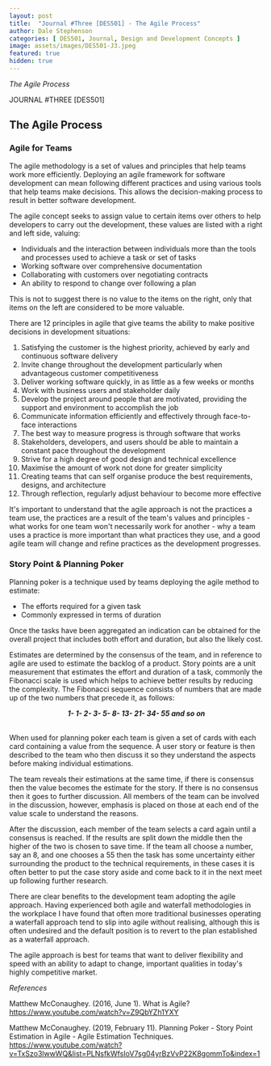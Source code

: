 ```yaml
---
layout: post
title:  "Journal #Three [DES501] - The Agile Process" 
author: Dale Stephenson
categories: [ DES501, Journal, Design and Development Concepts ]
image: assets/images/DES501-J3.jpeg
featured: true
hidden: true
---
```

<i>The Agile Process</i>

JOURNAL #THREE [DES501]

<h2>The Agile Process</h2>

<h3>Agile for Teams</h3>

The agile methodology is a set of values and principles that help teams work more efficiently. Deploying an agile framework for software development can mean following different practices and using various tools that help teams make decisions. This allows the decision-making process to result in better software development.

The agile concept seeks to assign value to certain items over others to help developers to carry out the development, these values are listed with a right and left side, valuing:

- Individuals and the interaction between individuals more than the tools and processes used to achieve a task or set of tasks
- Working software over comprehensive documentation
- Collaborating with customers over negotiating contracts
- An ability to respond to change over following a plan

This is not to suggest there is no value to the items on the right, only that items on the left are considered to be more valuable.

There are 12 principles in agile that give teams the ability to make positive decisions in development situations:

1. Satisfying the customer is the highest priority, achieved by early and continuous software delivery
2. Invite change throughout the development particularly when advantageous customer competitiveness 
3. Deliver working software quickly, in as little as a few weeks or months
4. Work with business users and stakeholder daily 
5. Develop the project around people that are motivated, providing the support and environment to accomplish the job
6. Communicate information efficiently and effectively through face-to-face interactions
7. The best way to measure progress is through software that works 
8. Stakeholders, developers, and users should be able to maintain a constant pace throughout the development
9. Strive for a high degree of good design and technical excellence 
10. Maximise the amount of work not done for greater simplicity 
11. Creating teams that can self organise produce the best requirements, designs, and architecture
12. Through reflection, regularly adjust behaviour to become more effective

It's important to understand that the agile approach is not the practices a team use, the practices are a result of the team's values and principles - what works for one team won't necessarily work for another - why a team uses a practice is more important than what practices they use, and a good agile team will change and refine practices as the development progresses.

<h3>Story Point & Planning Poker</h3>

Planning poker is a technique used by teams deploying the agile method to estimate:

- The efforts required for a given task
- Commonly expressed in terms of duration 

Once the tasks have been aggregated an indication can be obtained for the overall project that includes both effort and duration, but also the likely cost.

Estimates are determined by the consensus of the team, and in reference to agile are used to estimate the backlog of a product. Story points are a unit measurement that estimates the effort and duration of a task, commonly the Fibonacci scale is used which helps to achieve better results by reducing the complexity. The Fibonacci sequence consists of numbers that are made up of the two numbers that precede it, as follows:

<div align="center"><i><b>1- 1- 2- 3- 5- 8- 13- 21- 34- 55 and so on</b></i></div><br>

When used for planning poker each team is given a set of cards with each card containing a value from the sequence. A user story or feature is then described to the team who then discuss it so they understand the aspects before making individual estimations.

The team reveals their estimations at the same time, if there is consensus then the value becomes the estimate for the story. If there is no consensus then it goes to further discussion. All members of the team can be involved in the discussion, however, emphasis is placed on those at each end of the value scale to understand the reasons.

After the discussion, each member of the team selects a card again until a consensus is reached. If the results are split down the middle then the higher of the two is chosen to save time. If the team all choose a number, say an 8, and one chooses a 55 then the task has some uncertainty either surrounding the product to the technical requirements, in these cases it is often better to put the case story aside and come back to it in the next meet up following further research.

There are clear benefits to the development team adopting the agile approach. Having experienced both agile and waterfall methodologies in the workplace I have found that often more traditional businesses operating a waterfall approach tend to slip into agile without realising, although this is often undesired and the default position is to revert to the plan established as a waterfall approach.

The agile approach is best for teams that want to deliver flexibility and speed with an ability to adapt to change, important qualities in today's highly competitive market.

<i>References</i>

Matthew McConaughey. (2016, June 1). What is Agile? https://www.youtube.com/watch?v=Z9QbYZh1YXY

Matthew McConaughey. (2019, February 11). Planning Poker - Story Point Estimation in Agile - Agile Estimation Techniques. https://www.youtube.com/watch?v=TxSzo3lwwWQ&list=PLNsfkWfsIoV7sg04yrBzVvP22K8gommTo&index=1